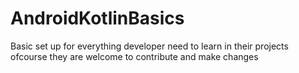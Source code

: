 # AndroidKotlinBasics
Basic set up for everything developer need to learn in their projects ofcourse they are welcome to contribute and make changes
